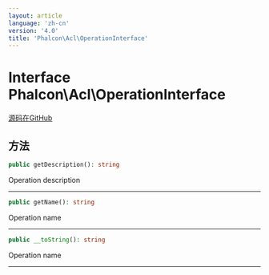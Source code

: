 ```yaml
---
layout: article
language: 'zh-cn'
version: '4.0'
title: 'Phalcon\Acl\OperationInterface'
---
```

# Interface **Phalcon\Acl\OperationInterface**

<a href="https://github.com/phalcon/cphalcon/tree/v4.0.0/phalcon/acl/operationinterface.zep" class="btn btn-default btn-sm">源码在GitHub</a>

## 方法

```php
public getDescription(): string
```

Operation description

* * *

```php
public getName(): string
```

Operation name

* * *

```php
public __toString(): string
```

Operation name

* * *